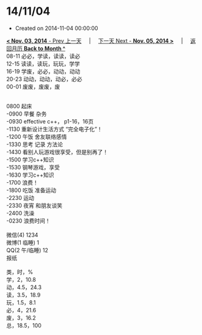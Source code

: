 # 14/11/04

- Created on 2014-11-04 00:00:00

[**< Nov. 03, 2014** - Prev 上一天](/lifelogs/2014/11/d03.md) &nbsp; &nbsp; | &nbsp; &nbsp; [下一天 Next - **Nov. 05, 2014 >**](/lifelogs/2014/11/d05.md) &nbsp; &nbsp; |  &nbsp; &nbsp; [返回月历 **Back to Month ^**](/lifelogs/2014/11/index.md)
<br/>08-11 必必，学读，读读，读必<br/>12-15 读读，读玩，玩玩，学学<br/>16-19 学废，必必，动动，动动<br/>20-23 动动，动动，动必，必必<br/>00-01 废废，废废，废<div><br/></div>0800 起床<br/>-0900 早餐 杂务<br/>-0930 effective c++， p1-16，16页<br/>-1130 重新设计生活方式 “完全电子化”！<br/>-1200 午饭 舍友联络感情<br/>-1330 思考 记录 方法论<br/>-1430 看别人玩游戏很享受，但是别再了！<br/>-1500 学习c++知识<br/>-1530 钢琴游戏，享受<br/>-1630 学习c++知识<br/>-1700 浪费！<br/>-1800 吃饭 准备运动<br/>-2230 运动<br/>-2330 夜宵 和朋友谈笑<br/>-2400 洗澡<br/>-0230 浪费时间！<div><br/></div>微信(4) 1234<br/>微博(1 临睡) 1<br/>QQ(2 午/临睡) 12<br/>报纸<div><br/></div>类，时，%<br/>学，2，10.8<br/>动，4.5，24.3<br/>读，3.5，18.9<br/>玩，1.5，8.1<br/>必，4，21.6<br/>废，3，16.2<br/>总，18.5，100</div>
